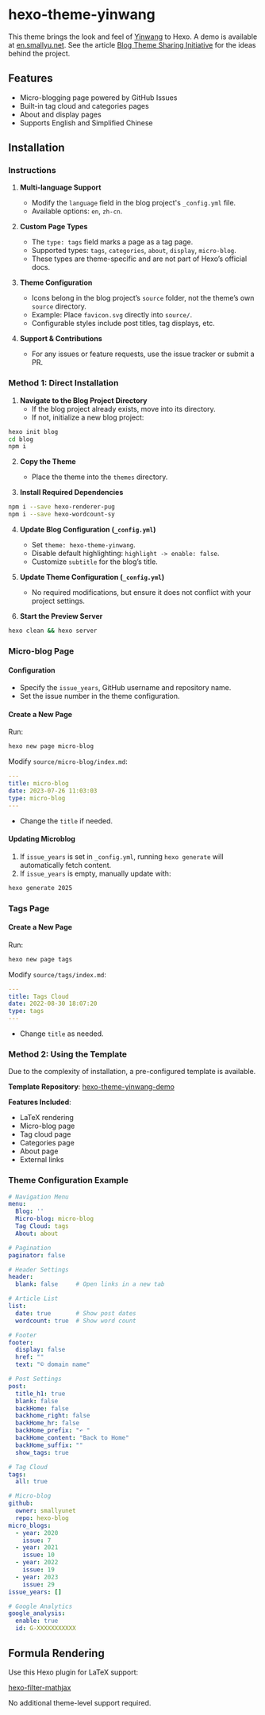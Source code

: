 # hexo-theme-yinwang

This theme brings the look and feel of [Yinwang](https://www.yinwang.org/)
to Hexo. A demo is available at
[en.smallyu.net](https://en.smallyu.net/).
See the article [Blog Theme Sharing Initiative][blog-plan]
for the ideas behind the project.

## Features

- Micro-blogging page powered by GitHub Issues
- Built-in tag cloud and categories pages
- About and display pages
- Supports English and Simplified Chinese

## Installation

### Instructions

1. **Multi-language Support**
   - Modify the `language` field in the blog project's `_config.yml` file.
   - Available options: `en`, `zh-cn`.

2. **Custom Page Types**
   - The `type: tags` field marks a page as a tag page.
   - Supported types: `tags`, `categories`, `about`, `display`, `micro-blog`.
   - These types are theme-specific and are not part of Hexo’s official docs.

3. **Theme Configuration**
   - Icons belong in the blog project’s `source` folder,
     not the theme’s own `source` directory.
   - Example: Place `favicon.svg` directly into `source/`.
   - Configurable styles include post titles, tag displays, etc.

4. **Support & Contributions**
   - For any issues or feature requests, use the issue tracker or submit a PR.

### Method 1: Direct Installation

1. **Navigate to the Blog Project Directory**
   - If the blog project already exists, move into its directory.
   - If not, initialize a new blog project:
   
```bash
hexo init blog
cd blog
npm i
```

2. **Copy the Theme**
   - Place the theme into the `themes` directory.

3. **Install Required Dependencies**
   
```bash
npm i --save hexo-renderer-pug
npm i --save hexo-wordcount-sy  
```

4. **Update Blog Configuration (`_config.yml`)**
   - Set `theme: hexo-theme-yinwang`.
   - Disable default highlighting: `highlight -> enable: false`.
   - Customize `subtitle` for the blog’s title.

5. **Update Theme Configuration (`_config.yml`)**
   - No required modifications, but ensure it does not conflict with your
     project settings.

6. **Start the Preview Server**
   
```bash
hexo clean && hexo server
```

### Micro-blog Page

#### Configuration

- Specify the `issue_years`, GitHub username and repository name.
- Set the issue number in the theme configuration.

#### Create a New Page

Run:

```bash
hexo new page micro-blog
```

Modify `source/micro-blog/index.md`:

```yaml
---
title: micro-blog
date: 2023-07-26 11:03:03
type: micro-blog
---
```

- Change the `title` if needed.

#### Updating Microblog

1. If `issue_years` is set in `_config.yml`, running `hexo generate` will
   automatically fetch content.
2. If `issue_years` is empty, manually update with:

```bash
hexo generate 2025
```

### Tags Page

#### Create a New Page

Run:
   
```bash
hexo new page tags
```

Modify `source/tags/index.md`:
   
```yaml
---
title: Tags Cloud
date: 2022-08-30 18:07:20
type: tags
---
```

- Change `title` as needed.

### Method 2: Using the Template

Due to the complexity of installation, a pre-configured template is
available.

**Template Repository**:
[hexo-theme-yinwang-demo](https://github.com/smallyunet/hexo-theme-yinwang-demo)

**Features Included**:
- LaTeX rendering
- Micro-blog page
- Tag cloud page
- Categories page
- About page
- External links

### Theme Configuration Example

```yaml
# Navigation Menu
menu:
  Blog: ''
  Micro-blog: micro-blog
  Tag Cloud: tags
  About: about

# Pagination
paginator: false

# Header Settings
header:
  blank: false     # Open links in a new tab

# Article List
list:
  date: true       # Show post dates
  wordcount: true  # Show word count

# Footer
footer:
  display: false
  href: ""
  text: "© domain name"

# Post Settings
post:
  title_h1: true
  blank: false
  backHome: false
  backhome_right: false
  backHome_hr: false
  backHome_prefix: "↶ "
  backHome_content: "Back to Home"
  backHome_suffix: ""
  show_tags: true

# Tag Cloud
tags:
  all: true

# Micro-blog
github:
  owner: smallyunet
  repo: hexo-blog
micro_blogs:
  - year: 2020
    issue: 7
  - year: 2021
    issue: 10
  - year: 2022
    issue: 19
  - year: 2023
    issue: 29
issue_years: []

# Google Analytics
google_analysis:
  enable: true
  id: G-XXXXXXXXXXX
```

## Formula Rendering

Use this Hexo plugin for LaTeX support:

[hexo-filter-mathjax](https://github.com/next-theme/hexo-filter-mathjax)

No additional theme-level support required.

[blog-plan]: https://en.smallyu.net/2021/02/11/Blog%20Theme%20Sharing%20Plan%20(Draft)/

